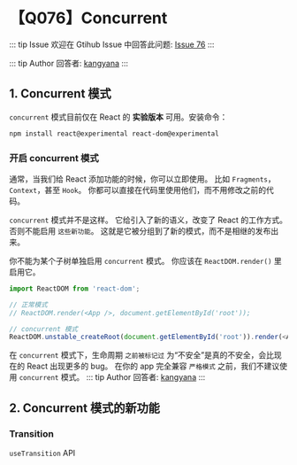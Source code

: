 # 【Q076】Concurrent


::: tip Issue
欢迎在 Gtihub Issue 中回答此问题: [Issue 76](https://github.com/kangyana/daily-question/issues/76)
:::

::: tip Author
回答者: [kangyana](https://github.com/kangyana)
:::
## 1. Concurrent 模式
`concurrent` 模式目前仅在 React 的 **实验版本** 可用。安装命令：
```bash
npm install react@experimental react-dom@experimental
```

### 开启 concurrent 模式
通常，当我们给 React 添加功能的时候，你可以立即使用。
比如 `Fragments`，`Context`，甚至 `Hook`。
你都可以直接在代码里使用他们，而不用修改之前的代码。

`concurrent` 模式并不是这样。
它给引入了新的语义，改变了 React 的工作方式。
否则不能启用 `这些新功能`。
这就是它被分组到了新的模式，而不是相继的发布出来。

你不能为某个子树单独启用 `concurrent` 模式。
你应该在 `ReactDOM.render()` 里启用它。
```javascript
import ReactDOM from 'react-dom';

// 正常模式
// ReactDOM.render(<App />, document.getElementById('root'));

// concurrent 模式
ReactDOM.unstable_createRoot(document.getElementById('root')).render(<App />);
```

在 `concurrent` 模式下，生命周期 `之前被标记过` 为“不安全”是真的不安全，会比现在的 React 出现更多的 bug。
在你的 app 完全兼容 `严格模式` 之前，我们不建议使用 `concurrent` 模式。
::: tip Author
回答者: [kangyana](https://github.com/kangyana)
:::
## 2. Concurrent 模式的新功能
### Transition
`useTransition` API
